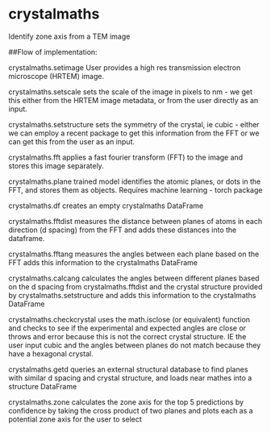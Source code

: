 # crystalmaths
Identify zone axis from a TEM image

##Flow of implementation:

crystalmaths.setimage User provides a high res transmission electron microscope (HRTEM) image.

crystalmaths.setscale sets the scale of the image in pixels to nm - we get this either from the HRTEM image metadata, or from the user directly as an input.

crystalmaths.setstructure sets the symmetry of the crystal, ie cubic - either we can employ a recent package to get this information from the FFT or we can get this from the user as an input.

crystalmaths.fft applies a fast fourier transform (FFT) to the image and stores this image separately.

crystalmaths.plane trained model identifies the atomic planes, or dots in the FFT, and stores them as objects. Requires machine learning - torch package

crystalmaths.df creates an empty crystalmaths DataFrame

crystalmaths.fftdist measures the distance between planes of atoms in each direction (d spacing) from the FFT and adds these distances into the dataframe.

crystalmaths.fftang measures the angles between each plane based on the FFT adds this information to the crystalmaths DataFrame

crystalmaths.calcang calculates the angles between different planes based on the d spacing from crystalmaths.fftdist and the crystal structure provided by crystalmaths.setstructure and adds this information to the crystalmaths DataFrame

crystalmaths.checkcrystal uses the math.isclose (or equivalent) function and checks to see if the experimental and expected angles are close or throws and error because this is not the correct crystal structure. IE the user input cubic and the angles between planes do not match because they have a hexagonal crystal. 

crystalmaths.getd queries an external structural database to find planes with similar d spacing and crystal structure, and loads near mathes into a structure DataFrame

crystalmaths.zone calculates the zone axis for the top 5 predictions by confidence by taking the cross product of two planes and plots each as a potential zone axis for the user to select
